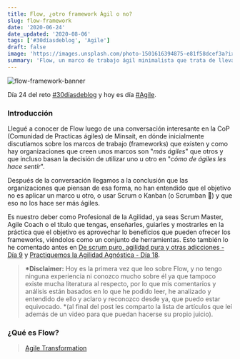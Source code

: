```yaml
---
title: Flow, ¿otro framework Ágil o no?
slug: flow-framework
date: '2020-06-24'
date_updated: '2020-08-06'
tags: ['#30díasdeblog', 'Agile']
draft: false
image: 'https://images.unsplash.com/photo-1501616394875-e81f58dcef3a?ixlib=rb-1.2.1&q=80&fm=jpg&crop=entropy&cs=tinysrgb&w=2000&fit=max&ixid=eyJhcHBfaWQiOjExNzczfQ'
summary: 'Flow, un marco de trabajo ágil minimalista que trata de llevar la agilidad (Agile) y todos los diferentes elementos y formas en que los equipos trabajan al negocio, ejecutivos y clientes.'
---
```


![flow-framework-banner](https://images.unsplash.com/photo-1501616394875-e81f58dcef3a?ixlib=rb-1.2.1&q=80&fm=jpg&crop=entropy&cs=tinysrgb&w=2000&fit=max&ixid=eyJhcHBfaWQiOjExNzczfQ)

Día 24 del reto [#30díasdeblog](/tag/30diasdeblog/) y hoy es día [#Agile](/tag/agile/).

### Introducción

Llegué a conocer de Flow luego de una conversación interesante en la CoP (Comunidad de Practicas ágiles) de Minsait, en dónde inicialmente discutíamos sobre los marcos de trabajo (frameworks) que existen y como hay organizaciones que creen unos marcos son "_más ágiles_" que otros y que incluso basan la decisión de utilizar uno u otro en "_cómo de ágiles les hace sentir_".

Después de la conversación llegamos a la conclusión que las organizaciones que piensan de esa forma, no han entendido que el objetivo no es aplicar un marco u otro, o usar Scrum o Kanban (o Scrumban 🤮) y que eso no los hace ser más ágiles.

Es nuestro deber como Profesional de la Agilidad, ya seas Scrum Master, Agile Coach o el título que tengas, enseñarles, guiarles y mostrarles en la práctica que el objetivo es aprovechar lo beneficios que pueden ofrecer los frameworks, viéndolos como un conjunto de herramientas. Esto también lo he comentado antes en [De scrum puro, agilidad pura y otras adicciones - Día 9](/scrum-puro/) y [Practiquemos la Agilidad Agnóstica - Día 18](/agilidad-agnostica/).

> **\*Disclaimer:** Hoy es la primera vez que leo sobre Flow, y no tengo ninguna experiencia ni conozco mucho sobre él ya que tampoco existe mucha literatura al respecto, por lo que mis comentarios y análisis están basados en lo que he podido leer, he analizado y entendido de ello y aclaro y reconozco desde ya, que puedo estar equivocado. \*(al final del post les comparto la lista de artículos que leí además de un video para que puedan hacerse su propio juicio).

### ¿Qué es Flow?

> [Agile Transformation](https://enterpriseflow.io/)

<!--//--><![CDATA[//><!--

    	/*! This file is auto-generated */
    	!function(d,l){"use strict";var e=!1,o=!1;if(l.querySelector)if(d.addEventListener)e=!0;if(d.wp=d.wp||{},!d.wp.receiveEmbedMessage)if(d.wp.receiveEmbedMessage=function(e){var t=e.data;if(t)if(t.secret||t.message||t.value)if(!/[^a-zA-Z0-9]/.test(t.secret)){var r,a,i,s,n,o=l.querySelectorAll('iframe[data-secret="'+t.secret+'"]'),c=l.querySelectorAll('blockquote[data-secret="'+t.secret+'"]');for(r=0;r<c.length;r++)c[r].style.display="none";for(r=0;r<o.length;r++)if(a=o[r],e.source===a.contentWindow){if(a.removeAttribute("style"),"height"===t.message){if(1e3<(i=parseInt(t.value,10)))i=1e3;else if(~~i<200)i=200;a.height=i}if("link"===t.message)if(s=l.createElement("a"),n=l.createElement("a"),s.href=a.getAttribute("src"),n.href=t.value,n.host===s.host)if(l.activeElement===a)d.top.location.href=t.value}}},e)d.addEventListener("message",d.wp.receiveEmbedMessage,!1),l.addEventListener("DOMContentLoaded",t,!1),d.addEventListener("load",t,!1);function t(){if(!o){o=!0;var e,t,r,a,i=-1!==navigator.appVersion.indexOf("MSIE 10"),s=!!navigator.userAgent.match(/Trident.*rv:11\./),n=l.querySelectorAll("iframe.wp-embedded-content");for(t=0;t<n.length;t++){if(!(r=n[t]).getAttribute("data-secret"))a=Math.random().toString(36).substr(2,10),r.src+="#?secret="+a,r.setAttribute("data-secret",a);if(i||s)(e=r.cloneNode(!0)).removeAttribute("security"),r.parentNode.replaceChild(e,r)}}}}(window,document);

//--><!]]>

Flow, un marco de trabajo ágil creado por Haydn Shaughnessy y Fin Goulding.

No pude encontrar una definición concreta de Flow entre los artículos que encontré, pero de lo que pude leer armé la siguiente:

> **\*Flow **es un marco de trabajo ágil minimalista que trata de llevar la agilidad (Agile) y todos los diferentes elementos y formas en que los equipos trabajan al negocio, los ejecutivos y a los clientes. En su núcleo está conformado por: un portafolio adaptativo, desarrollo de software lean, kanban, DevOps, Despliegue continuo y feedback continuo de clientes, que en su conjunto nos ayudan a hacer más eficiente  y transparente el flujo de trabajo.\*

![](https://digitalpress.fra1.cdn.digitaloceanspaces.com/cd0euxp/2020/06/image-22.png)_Flow el\*\*marco de trabajo ágil minimalista_
Flow promueve la transparencia extrema a través de paredes y tableros con post-it a los que llaman *Flow Walls, *en donde incluyen el proceso desde que se genera una idea en la organización que puede venir incluso de los directivos, hasta que pasa por el desarrollo y la puesta a los cliente a través del despliegue continuo. Promueve la idea de que cuando comienzas a visualizar tu Flow, puedes ver dónde hay cosas que deberían cambiarse o mejorarse.
![](https://digitalpress.fra1.cdn.digitaloceanspaces.com/cd0euxp/2020/06/image-23.png)_Flow walls_
Flow se basa mucho en kanban como modelo, incluyendo las políticas y métricas que permiten mejorar la eficiencia del flujo. Para los creadores de Flow, el método, el proceso, las formas de trabajo, las técnicas y las reglas de Agile están congeladas en el tiempo. Y Flow representa todo lo contrario. Como su nombre lo sugiere, se trata de un cambio constante, un desarrollo constante en el tiempo, un flujo eficiente.

### Análisis

A pesar de que Flow presenta ideas interesantes y con las que coincido, no veo que ninguna de ellas sea algo nuevo desde el punto de vista práctico, que me motiven a querer utilizar Flow para algo.

Pienso que al no brindar una definición de qué es Flow, que se quiere lograr con el marco, la visión o el objetivo que tiene, se presta a la interpretación de quién tenga la intención de aplicarlo y a una mala implementación que puede a su vez derivar malas experiencias. Si tomamos el ejemplo de Scrum, que tiene una definición muy clara y aún así, es entendido y aplicado de formas incorrectas, imaginen lo que pasara si no tuviera una definición tan clara.

Creo que basa su idea enfocándose en lo que no debería, en el "_proceso o marco de trabajo_" que aplican las organizaciones, en "_el Agile que hacen_" o en "_el Scrum que hacen_", como si ese fuera el objetivo que persigue la organización y como si Flow fuera la receta definitiva a los problemas que causa la agilidad en general.

También me da la sensación de que su propuesta critica a Agile y Scrum como si fueran o significaran lo mismo, e intenta ser una alternativa innovadora a ellas, pero manteniendo dentro de su propuesta prácticas que provienen de ellos (un poco contradictorio).

Algo en lo que si estoy de acuerdo, es cuando en su discurso mencionan que _hacer Agile (como sea que se haga eso), Kanban o Scrum no es suficiente_, como lo he mencionado antes. Pienso que debemos entender los marcos de trabajo como un conjunto de herramientas de las que podemos aprovecharnos para lograr los objetivos que tenga la organización, ya sea si es una practica que proviene de XP, Scrum, Kanban, Design Thinking, etc, etc, etc,.

> **_El objetivo no es la practica; tampoco lo es el framework. _**

### Conclusión

Antes de seleccionar usar un marco de trabajo nuevo, debemos entender la agilidad como cultura de trabajo, como una filosofía de vida que implica establecer y seguir valores y principios que guíen nuestro comportamiento en busca de la creación de valor, cualquiera que sea la definición de valor en el contexto en el que estamos, aprendiendo, innovando y mejorando constantemente. Como expliqué en [La mentalidad ágil - Día 10](/mentalidad-agil/).

Creo que Flow representa muy buenas ideas que pueden ser aplicadas sin agregar la complejidad de implementar "_otro marco de trabajo ágil_".

El mensaje que envían en los distintos artículos es confusa y no me queda muy claro, a lo mejor es a propósito para que quieras comprar el libro o contratarles, pero siendo sincero, con lo que me dicen, yo no lo compraría ni les contrataría por el hecho de experimentar Flow, a lo mejor sí por la experiencia que pueden tener. El hecho de no tener una definición que pueda ser utilizada como referencia me parece clave.

Por otro lado me da la sensación que busca lo mismo que [The Heart of Agile](https://heartofagile.com/) y [Modern Agile](http://modernagile.org/), romper las ideas de que el "_framework es lo importante_" o "_utilizar un framework es el objetivo_" y volver a los fundamentos sin tanto maquillaje encima, pero nuevamente es confuso y un poco contradictorio porque dicen que Flow es un "_Framework_" también.

Seguiré indagando en el tema para hacerme un mejor juicio, pero si me gustaría conocer tu punto de vista respecto a *Flow *y si lo conocías o no antes de este artículo*,* así que si puedes déjame un comentario debajo te lo agradecería.

Te dejo una presentación que vi sobre Flow, por uno de los creadores en el DevOps Enterprise Summit 2018 en Londres, Fin Goulding.

**\*Nota curiosa:** Intentando encontrar más fuentes de información sobre Flow, que hay pocas, he encontrado otro framework que se llama igual Flow, pero fue creado por otra persona [https://flowframework.org/](https://flowframework.org/)\*

### Referencias:

[

What is flow?

Flow is a post-agile concept that puts value at the heart of the modern enterprise operating model. Though people may have talked about the importance of value, it has not been until relatively…

![](https://cdn-images-1.medium.com/fit/c/152/152/1*8I-HPL0bfoIzGied-dzOvA.png)Haydn ShaughnessyFlow: The Minimalist Agile Framework

![](https://miro.medium.com/max/854/1*qHIG7zbeFRsmbRvHWpU1OQ.png)
](https://medium.com/flow-the-new-agile-framework/what-is-flow-da4828f87758)[

The Minimalist Framework For Agile

One aspect of Flow Agile which I haven’t expanded too much on is Flow teams and how they work. After presenting at a Leadership Forum last week, my mind is buzzing with the potential of new ways of…

![](https://cdn-images-1.medium.com/fit/c/152/152/1*8I-HPL0bfoIzGied-dzOvA.png)Fin GouldingFlow: The Minimalist Agile Framework

![](https://miro.medium.com/max/1200/1*wSfv9Uc-w-_gh9w3e-cKZg.jpeg)
](https://medium.com/flow-the-new-agile-framework/the-minimalist-framework-for-agile-7f92e6046fe1)[

Getting into the FLOW: Rethinking Agile

You’ve all probably read the obituaries (https://www.infoq.

![](https://static-exp1.licdn.com/scds/common/u/images/logos/favicons/v1/favicon.ico)Fin Goulding

![](https://media-exp1.licdn.com/dms/image/C5612AQGaEyKJRwi8RQ/article-cover_image-shrink_600_2000/0?e=1598486400&v=beta&t=eDpUGaGaTfT-Q4kgH8hcBNSb_9-n_Fqw78Q80lYATKc)
](https://www.linkedin.com/pulse/getting-flow-rethinking-agile-fin-goulding)[

So If Agile Is Dead, What’s Next... Flow?

In my recent article “Getting Into The Flow: Rethinking Agile” I seemed to have stirred a hornets nest! In fact, it was written a couple of months ago but yet every single day since, I’ve received comments or feedback. Some very positive and equally some highly critical.

![](https://static-exp1.licdn.com/scds/common/u/images/logos/favicons/v1/favicon.ico)Fin Goulding

![](https://media-exp1.licdn.com/dms/image/C5612AQFzOXpz64C26Q/article-cover_image-shrink_600_2000/0?e=1598486400&v=beta&t=Mpy5IDMBxNxW7_9JWyVYh6NoVNemGvumIGMhNZySoyA)
](https://www.linkedin.com/pulse/so-agile-dead-whats-next-flow-fin-goulding)[

World Agility Forum Celebrates Excellence, Flays Fake Agile

Although Agile is still eating the world, the proliferation of fake Agile is a significant challenge

![](https://i.forbesimg.com/48X48-F.png)Steve DenningForbes

![](<https://thumbor.forbes.com/thumbor/fit-in/1200x0/filters%3Aformat(jpg)/https%3A%2F%2Fblogs-images.forbes.com%2Fstevedenning%2Ffiles%2F2019%2F10%2FWorld-Agility-Forum-panel-Lisbon-Oct-2019.jpg>)
](https://www.forbes.com/sites/stevedenning/2019/10/13/world-agility-forum-celebrates-excellence-attacks-fake-agile/)[

How to take agile to the next level | TechBeacon

Being agile is completely different from doing agile. Here’s how Flow can deliver real cultural transformation.

![](https://techbeacon.com/android-chrome-192x192.png)Fin GouldingTechBeacon

![](https://techbeacon.com/sites/default/files/styles/social/public/field/image/go-with-flow-agile.jpg?itok=WZQHPTAG)
](https://techbeacon.com/devops/how-take-agile-next-level)

> [Flow: Taking Agile Forward &#8211; Fin Goulding](https://itrevolution.com/fin-goulding-flow-taking-agile-forward/)

<!--//--><![CDATA[//><!--

    	/*! This file is auto-generated */
    	!function(d,l){"use strict";var e=!1,o=!1;if(l.querySelector)if(d.addEventListener)e=!0;if(d.wp=d.wp||{},!d.wp.receiveEmbedMessage)if(d.wp.receiveEmbedMessage=function(e){var t=e.data;if(t)if(t.secret||t.message||t.value)if(!/[^a-zA-Z0-9]/.test(t.secret)){var r,a,i,s,n,o=l.querySelectorAll('iframe[data-secret="'+t.secret+'"]'),c=l.querySelectorAll('blockquote[data-secret="'+t.secret+'"]');for(r=0;r<c.length;r++)c[r].style.display="none";for(r=0;r<o.length;r++)if(a=o[r],e.source===a.contentWindow){if(a.removeAttribute("style"),"height"===t.message){if(1e3<(i=parseInt(t.value,10)))i=1e3;else if(~~i<200)i=200;a.height=i}if("link"===t.message)if(s=l.createElement("a"),n=l.createElement("a"),s.href=a.getAttribute("src"),n.href=t.value,n.host===s.host)if(l.activeElement===a)d.top.location.href=t.value}}},e)d.addEventListener("message",d.wp.receiveEmbedMessage,!1),l.addEventListener("DOMContentLoaded",t,!1),d.addEventListener("load",t,!1);function t(){if(!o){o=!0;var e,t,r,a,i=-1!==navigator.appVersion.indexOf("MSIE 10"),s=!!navigator.userAgent.match(/Trident.*rv:11\./),n=l.querySelectorAll("iframe.wp-embedded-content");for(t=0;t<n.length;t++){if(!(r=n[t]).getAttribute("data-secret"))a=Math.random().toString(36).substr(2,10),r.src+="#?secret="+a,r.setAttribute("data-secret",a);if(i||s)(e=r.cloneNode(!0)).removeAttribute("security"),r.parentNode.replaceChild(e,r)}}}}(window,document);

//--><!]]>

[https://hackandcraft.com/insights/articles/flow-vs-agile-battle-consistent-innovation-method/](https://hackandcraft.com/insights/articles/flow-vs-agile-battle-consistent-innovation-method/)

Y así, completo el **día 25** del reto [#30díasdeblog](/tag/30diasdeblog/)**[👨‍💻](https://emojipedia.org/man-technologist/)**.

Un abrazo!

    i'marv.in

_P. D.: Este artículo tiene 1415 palabras._
